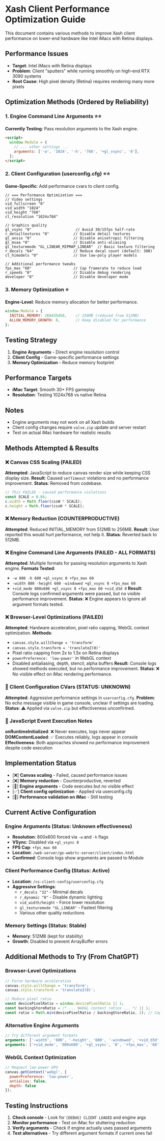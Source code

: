 # Xash Client Performance Optimization Guide

This document contains various methods to improve Xash client performance on lower-end hardware like Intel iMacs with Retina displays.

## Performance Issues
- **Target**: Intel iMacs with Retina displays 
- **Problem**: Client "sputters" while running smoothly on high-end RTX 3090 systems
- **Root Cause**: High pixel density (Retina) requires rendering many more pixels

## Optimization Methods (Ordered by Reliability)

### 1. Engine Command Line Arguments ⭐⭐
**Currently Testing**: Pass resolution arguments to the Xash engine.

```html
<script>
  window.Module = {
    // ... other settings ...
    arguments: ['-w', '1024', '-h', '768', '+gl_vsync', '0'],
  };
</script>
```

### 2. Client Configuration (userconfig.cfg) ⭐⭐
**Game-Specific**: Add performance cvars to client config.

```
// === Performance Optimization ===
// Video settings
vid_fullscreen "0"
vid_width "1024"
vid_height "768"
cl_resolution "1024x768"

// Graphics quality
gl_vsync "0"                    // Avoid 30/15fps half-rate
r_detailtextures "0"           // Disable detail textures
gl_ansio "0"                   // Disable anisotropic filtering
gl_msaa "0"                    // Disable anti-aliasing
gl_texturemode "GL_LINEAR_MIPMAP_LINEAR"  // Basic texture filtering
r_decals "64"                  // Reduce decal count (default: 300)
cl_himodels "0"                // Use low-poly player models

// Additional performance tweaks
fps_max "60"                   // Cap framerate to reduce load
r_speeds "0"                   // Disable debug rendering
developer "0"                  // Disable developer mode
```

### 3. Memory Optimization ⭐
**Engine-Level**: Reduce memory allocation for better performance.

```javascript
window.Module = {
  INITIAL_MEMORY: 268435456,    // 256MB (reduced from 512MB)
  ALLOW_MEMORY_GROWTH: 0,       // Keep disabled for performance
};
```

## Testing Strategy

1. **Engine Arguments** - Direct engine resolution control
2. **Client Config** - Game-specific performance settings
3. **Memory Optimization** - Reduce memory footprint

## Performance Targets

- **iMac Target**: Smooth 30+ FPS gameplay
- **Resolution**: Testing 1024x768 vs native Retina

## Notes

- Engine arguments may not work on all Xash builds
- Client config changes require `valve.zip` update and server restart
- Test on actual iMac hardware for realistic results

## Methods Attempted & Results

### ❌ Canvas CSS Scaling (FAILED)
**Attempted**: JavaScript to reduce canvas render size while keeping CSS display size.
**Result**: Caused `setTimeout` violations and no performance improvement.
**Status**: Removed from codebase.

```javascript
// This FAILED - caused performance violations
const SCALE = 0.66;
c.width = Math.floor(cssW * SCALE);
c.height = Math.floor(cssH * SCALE);
```

### ❌ Memory Reduction (COUNTERPRODUCTIVE) 
**Attempted**: Reduced INITIAL_MEMORY from 512MB to 256MB.
**Result**: User reported this would hurt performance, not help it.
**Status**: Reverted back to 512MB.

### ❌ Engine Command Line Arguments (FAILED - ALL FORMATS)
**Attempted**: Multiple formats for passing resolution arguments to Xash engine.
**Formats Tested**:
- `-w 800 -h 600 +gl_vsync 0 +fps_max 60`
- `-width 800 -height 600 -windowed +gl_vsync 0 +fps_max 60`
- `+vid_mode 800x600 +gl_vsync 0 +fps_max 60 +vid_d3d 0`
**Result**: Console logs confirmed arguments were passed, but no visible performance improvement.
**Status**: ❌ Engine appears to ignore all argument formats tested.

### ❌ Browser-Level Optimizations (FAILED)
**Attempted**: Hardware acceleration, pixel ratio capping, WebGL context optimization.
**Methods**:
- `canvas.style.willChange = 'transform'`
- `canvas.style.transform = 'translateZ(0)'`
- Pixel ratio capping from 2x to 1.5x on Retina displays
- `powerPreference: 'low-power'` in WebGL context
- Disabled antialiasing, depth, stencil, alpha buffers
**Result**: Console logs showed methods executed, but no performance improvement.
**Status**: ❌ No visible effect on iMac rendering performance.

### 🔄 Client Configuration CVars (STATUS: UNKNOWN)
**Attempted**: Aggressive performance settings in `userconfig.cfg`.
**Problem**: No echo message visible in game console, unclear if settings are loading.
**Status**: ⚠️ Applied via `valve.zip` but effectiveness unconfirmed.

### 📝 JavaScript Event Execution Notes
**onRuntimeInitialized**: ❌ Never executes, logs never appear
**DOMContentLoaded**: ✅ Executes reliably, logs appear in console
**Effectiveness**: Both approaches showed no performance improvement despite code execution

## Implementation Status

- [❌] **Canvas scaling** - Failed, caused performance issues
- [❌] **Memory reduction** - Counterproductive, reverted
- [🔄] **Engine arguments** - Code executes but no visible effect
- [✅] **Client config optimization** - Applied via userconfig.cfg
- [🔄] **Performance validation on iMac** - Still testing

## Current Active Configuration

### Engine Arguments (Status: Unknown effectiveness)
- **Resolution**: 800x600 forced via `-w` and `-h` flags  
- **VSync**: Disabled via `+gl_vsync 0`
- **FPS Cap**: `+fps_max 60`
- **Location**: `/web-server/go-webrtc-server/client/index.html`
- **Confirmed**: Console logs show arguments are passed to Module

### Client Performance Config (Status: Active)
- **Location**: `/cs-client-config/userconfig.cfg` 
- **Aggressive Settings**: 
  - `r_decals "32"` - Minimal decals
  - `r_dynamic "0"` - Disable dynamic lighting
  - `vid_width/height` - Force lower resolution
  - `gl_texturemode "GL_LINEAR"` - Fastest filtering
  - Various other quality reductions

### Memory Settings (Status: Stable)
- **Memory**: 512MB (kept for stability)
- **Growth**: Disabled to prevent ArrayBuffer errors

## Additional Methods to Try (From ChatGPT)

### Browser-Level Optimizations
```javascript
// Force hardware acceleration
canvas.style.willChange = 'transform';
canvas.style.transform = 'translateZ(0)';

// Reduce pixel ratio
const devicePixelRatio = window.devicePixelRatio || 1;
const backingStoreRatio = /* ... WebGL context ratios ... */ || 1;
const ratio = Math.min(devicePixelRatio / backingStoreRatio, 2); // Cap at 2x
```

### Alternative Engine Arguments
```javascript
// Try different argument formats
arguments: ['-width', '800', '-height', '600', '-windowed', '+vid_d3d', '0']
arguments: ['+vid_mode', '800x600', '+gl_vsync', '0', '+fps_max', '60']
```

### WebGL Context Optimization
```javascript
// Request low-power GPU
canvas.getContext('webgl', { 
  powerPreference: 'low-power',
  antialias: false,
  depth: false 
});
```

## Testing Instructions

1. **Check console** - Look for `[DEBUG] CLIENT LOADED` and engine args
2. **Monitor performance** - Test on iMac for stuttering reduction  
3. **Verify arguments** - Check if engine actually uses passed arguments
4. **Test alternatives** - Try different argument formats if current ones fail
